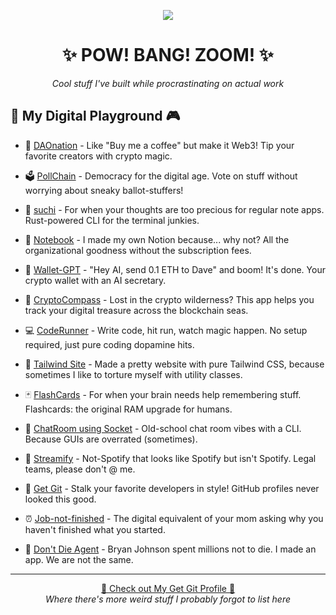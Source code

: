 <p align="center">
  <img src="hello.gif">
  <h1 align="center">✨ POW! BANG! ZOOM! ✨</h1>
  <p align="center"><i>Cool stuff I've built while procrastinating on actual work</i></p>
</p>

## 🚀 My Digital Playground 🎮

- 🎁 [DAOnation](https://github.com/user-64bit/DAOnation) - Like "Buy me a coffee" but make it Web3! Tip your favorite creators with crypto magic.

- 🗳️ [PollChain](https://github.com/user-64bit/poll-chain) - Democracy for the digital age. Vote on stuff without worrying about sneaky ballot-stuffers!

- 📝 [suchi](https://github.com/user-64bit/suchi) - For when your thoughts are too precious for regular note apps. Rust-powered CLI for the terminal junkies.

- 📓 [Notebook](https://github.com/user-64bit/notebook) - I made my own Notion because... why not? All the organizational goodness without the subscription fees.

- 🤖 [Wallet-GPT](https://github.com/user-64bit/wallet-gpt) - "Hey AI, send 0.1 ETH to Dave" and boom! It's done. Your crypto wallet with an AI secretary.

- 🧭 [CryptoCompass](https://github.com/user-64bit/CryptoCompass) - Lost in the crypto wilderness? This app helps you track your digital treasure across the blockchain seas.

- 💻 [CodeRunner](https://github.com/user-64bit/CodeRunner) - Write code, hit run, watch magic happen. No setup required, just pure coding dopamine hits.

- 🎨 [Tailwind Site](https://github.com/user-64bit/Website-Clone-Tailwind) - Made a pretty website with pure Tailwind CSS, because sometimes I like to torture myself with utility classes.

- 🃏 [FlashCards](https://github.com/user-64bit/Flashcards) - For when your brain needs help remembering stuff. Flashcards: the original RAM upgrade for humans.

- 💬 [ChatRoom using Socket](https://github.com/user-64bit/ChatRoom-Using-Socket-Programming-in-Python) - Old-school chat room vibes with a CLI. Because GUIs are overrated (sometimes).

- 🎵 [Streamify](https://github.com/user-64bit/Streamify) - Not-Spotify that looks like Spotify but isn't Spotify. Legal teams, please don't @ me.

- 🐙 [Get Git](https://github.com/user-64bit/Get-Git) - Stalk your favorite developers in style! GitHub profiles never looked this good.

- ⏰ [Job-not-finished](https://github.com/user-64bit/job-not-finished) - The digital equivalent of your mom asking why you haven't finished what you started.

- 🧬 [Don't Die Agent](https://github.com/user-64bit/dd-agent) - Bryan Johnson spent millions not to die. I made an app. We are not the same.

---

<p align="center">
  <a href="https://get-git-sigma.vercel.app/user-64bit">🌟 Check out My Get Git Profile 🌟</a><br>
  <i>Where there's more weird stuff I probably forgot to list here</i>
</p>
